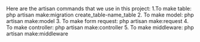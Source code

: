 Here are the artisan commands that we use in this project:
1.To make table:
    php artisan make:migration create_table-name_table
2. To make model:
    php artisan make:model
3. To make form request:
   php artisan make:request
4. To make controller:
   php artisan make:controller
5. To make middleware:
    php artisan make:middleware
